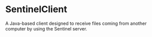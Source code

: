 # SentinelClient
A Java-based client designed to receive files coming from another computer by using the Sentinel server.
